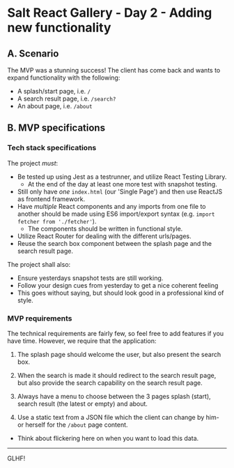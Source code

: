 # Salt React Gallery - Day 2 - Adding new functionality

## A. Scenario

The MVP was a stunning success! The client has come back and wants to expand functionality with the following:
* A splash/start page, i.e. `/`
* A search result page, i.e. `/search?`
* An about page, i.e. `/about`

## B. MVP specifications

### Tech stack specifications

The project _must_:

* Be tested up using Jest as a testrunner, and utilize React Testing Library.
  * At the end of the day at least one more test with snapshot testing.
* Still only have _one_ `index.html` (our 'Single Page') and then use ReactJS as frontend framework.
* Have _multiple_ React components and any imports from one file to another should be made using ES6 import/export syntax (e.g. `import fetcher from './fetcher'`).
  * The components should be written in functional style.
* Utilize React Router for dealing with the different urls/pages.
* Reuse the search box component between the splash page and the search result page.

The project shall also:

* Ensure yesterdays snapshot tests are still working.
* Follow your design cues from yesterday to get a nice coherent feeling
* This goes without saying, but should look good in a professional kind of style.

### MVP requirements

The technical requirements are fairly few, so feel free to add features if you have time. However, we require that the application:

1. The splash page should welcome the user, but also present the search box.

2. When the search is made it should redirect to the search result page, but also provide the search capability on the search result page.

3. Always have a menu to choose between the 3 pages splash (start), search result (the latest or empty) and about.

4. Use a static text from a JSON file which the client can change by him- or herself for the `/about` page content.
 * Think about flickering here on when you want to load this data.

---

GLHF!
